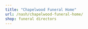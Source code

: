 ```yaml
---
title: "Chapelwood Funeral Home"
url: /nash/chapelwood-funeral-home/
shop: funeral directors
---
```

